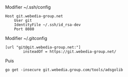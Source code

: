 Modifier ~/.ssh/config
```
Host git.webedia-group.net
    User git
    IdentityFile ~/.ssh/id_rsa-dev
    Port 8080
```

Modifier ~/.gitconfig

```
[url "git@git.webedia-group.net:"]
        insteadOf = https://git.webedia-group.net/
```

Puis
```
go get -insecure git.webedia.group.com/tools/adsgolib
```


